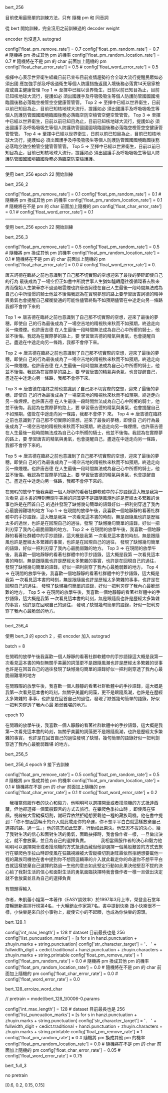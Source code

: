 bert_256

目前使用最簡單的訓練方法，只有 隨機 pm 和 同音詞

從 bert 開始訓練，完全沒用之前訓練過的 decoder weight

encoder 也沒進入 autograd

config['float_pm_remove_rate'] = 0.7
config['float_pm_random_rate'] = 0.7 # 隨機將 pm 換成其他 pm 的機率
config['float_pm_random_location_rate'] = 0.7 # 隨機將在不是 pm 的 char 前面加上隨機的 pm
config['float_char_error_rate'] = 0.5 # 
config['float_word_error_rate'] = 0.5

指揮中心表示世界衛生組織日前已宣布目前疫情趨勢符合全球大流行提醒民眾如必須出國 
應加強手部及呼吸道衛生等個人防護措施返國入境後務必落實14天居家檢疫或自主健康管理
Top 1 => 至揮中已經以世界衛生，日前以前已知目為止，目前已知核地球大流行，提護如必
須出國護手及呼吸吸吸生等個人防護防管國國國境臨國後務必落臨空檢管空空健康管管管。
Top 2 => 至揮中已經以世界衛生，日前以前已知目為止，目前已知核地球大流行，提護如必
須出國護手及呼吸吸吸生等個人防護防管國國國境臨國後務必落臨空防空檢管空健空管管管。
Top 3 => 至揮中已經以世界衛生，日前以前已知目為止，目前已知核地球大流行，提護如必
須出國護手及呼吸吸吸生等個人防護防管國國國境臨國後務必落臨空檢管空空健康管管管管。
Top 4 => 至揮中已經以世界衛生，日前以前已知目為止，目前已知核地球大流行，提護如必
須出國護手及呼吸吸吸生等個人防護防管國國國境臨國後務必落臨空防空檢管空健管管管管。
Top 5 => 至揮中已經以世界衛生，日前以前已知目為止，目前已知核地球大流行，提護如必
須出國護手及呼吸吸吸生等個人防護防管國國國境臨國後務必落臨空防空檢護護。


----

使用 bert_256 epoch 22 開始訓練

bert_256_2


config['float_pm_remove_rate'] = 0.1
config['float_pm_random_rate'] = 0.1 # 隨機將 pm 換成其他 pm 的機率
config['float_pm_random_location_rate'] = 0.1 # 隨機將在不是 pm 的 char 前面加上隨機的 pm
config['float_char_error_rate'] = 0.1 # 
config['float_word_error_rate'] = 0.1


------


使用 bert_256 epoch 22 開始訓練

bert_256_3

config['float_pm_remove_rate'] = 0.5
config['float_pm_random_rate'] = 0.5 # 隨機將 pm 換成其他 pm 的機率
config['float_pm_random_location_rate'] = 0.1 # 隨機將在不是 pm 的 char 前面加上隨機的 pm
config['float_char_error_rate'] = 0.0 # 
config['float_word_error_rate'] = 0.


唐吉訶德在臨終之前也意識到了自己那不切實際的空想迎來了最後的夢碎即使自己的行為 最後成為了一場空但正如書中所說世事人生猶如驢轉磨往復循環春去秋來周而復始人生繁華亦不過過眼雲煙也許唐吉訶德在自己人生最後一段時間無法成為自己心中所憧憬的騎士他並不後悔我認為在實現夢想的路上要學習唐吉訶德的精神與勇氣也會提醒自己權衡變通的可能性儘管終點不如預期儘管在中途走向另一條路我都不會停下來的

Top 1 => 唐吉德在臨終之前也意識到了自己那不切實際的空想，迎來了最後的夢穗，即使自
己的行為最後成為了一場空吉地的精視秋來秋而不如預期，終途走向另一條煙煙。也許唐吉德
在人生最後一段時間無法成為自己心中所嚮的騎士，他並不後悔。我認為在實際夢的路上，要
學習唐吉德的精氣與勇氣，也會提醒自己，盡途在中途走向另一條路，我都不會停下來。

Top 2 => 唐吉德在臨終之前也意識到了自己那不切實際的空想，迎來了最後的夢穗，即使自
己的行為最後成為了一場空吉地的精視秋來秋而不如預期，終途走向另一條煙煙。也許唐吉德
在人生最後一段時間無法成為自己心中所嚮的騎士，他並不後悔。我認為在實際夢的路上，要
學習唐吉的精氣與勇氣，也會提醒自己，盡途在中途走向另一條路，我都不會停下來。

Top 3 => 唐吉德在臨終之前也意識到了自己那不切實際的空想，迎來了最後的夢穗，即使自
己的行為最後成為了一場空吉地的精視秋來秋而不如預期，終途走向另一條煙煙。也許唐吉德
在人生最後一段時間無法成為自己心中所嚮的騎士，他並不後悔。我認為在實際夢的路上，要
學習唐吉德的精氣與勇氣，也會提醒自己不如預期，儘管在中途走向另一條路，我都不會停下
來。
Top 4 => 唐吉德在臨終之前也意識到了自己那不切實際的空想，迎來了最後的夢穗，即使自
己的行為最後成為了一場空吉地的精視秋來秋而不如預期，終途走向另一條煙煙。也許唐吉德
在人生最後一段時間無法成為自己心中所嚮的騎士，他並不後悔。我認為在實際夢的路上，要
學習唐吉的精氣與勇氣，也會提醒自己，盡途在中途走向另一條路，我都不會停下來的。

Top 5 => 唐吉德在臨終之前也意識到了自己那不切實際的空想，迎來了最後的夢穗，即使自
己的行為最後成為了一場空吉地的精視秋來秋而不如預期，終途走向另一條煙煙。也許唐吉德
在人生最後一段時間無法成為自己心中所嚮的騎士，他並不後悔。我認為在實際夢的路上，要
學習唐吉德的精氣與勇氣，也會提醒自己，盡途在中途走向另一條路，我都不會停下來的。



在閒暇的放學午後我喜歡一個人靜靜的看著社群軟體中的手抄語錄這大概是我第一次看見 
這本書的時刻無關乎美麗的詞藻更不是跟隨風潮也許是歷經太多繁雜的世事也許是在回首自己
的過往發現了缺憾幾句簡單的語錄好似一把利劍穿透了我內心最脆弱難堪的地方
Top 1 => 在現間的放學午後，我喜歡一個地靜靜的看著社群體中的手抄語錄，這大概是我第
一次看見這本書的時刻，無是跟隨風也許是歷經太多的過世，也許是在回現自己的過往，發現
了缺憾幾句簡單的語錄，好似一把利刃穿了我內心最脆弱難的地方。
Top 2 => 在現間的放學午後，我喜歡一個地靜靜的看著社群體中的手抄語錄，這大概是我第
一次看見這本書的時刻，無是跟隨風也許是歷經太多繁雜的事實，也許是在回現自己的過往，
發現了缺憾幾句簡單的語錄，好似一把利刃穿了我內心最脆弱難的地方。
Top 3 => 在現間的放學午後，我喜歡一個地靜靜的看著社群體中的手抄語錄，這大概是我第
一次看見這本書的時刻，無是跟隨風也許是歷經太多繁雜的事實，也許是在回現自己的過往，
發現了缺憾幾句簡單的語錄，好似一把利劍穿了我內心最脆弱難的地方。
Top 4 => 在現間的放學午後，我喜歡一個地靜靜的看著社群體中的手抄語錄，這大概是我第
一次看見這本書的時刻，無是跟隨風也許是歷經太多繁雜的事事，也許是在回現自己的過往，
發現了缺憾幾句簡單的語錄，好似一把利刃穿了我內心最脆弱難的地方。
Top 5 => 在現間的放學午後，我喜歡一個地靜靜的看著社群體中的手抄語錄，這大概是我第
一次看見這本書的時刻，無是跟隨風也許是歷經太多繁雜的事實，也許是在回現自己的過往，
發現了缺憾幾句簡單的語錄，好似一把利刃穿了我內心最脆弱的地方。

-----



bert_256_4 

使用 bert_3 的 epoch 2 ，把 encoder 加入 autograd

batch = 8


在閒暇的放學午後我喜歡一個人靜靜的看著社群軟體中的手抄語錄這大概是我第一次看見這本書的時刻無關乎美麗的詞藻更不是跟隨風潮也許是歷經太多繁雜的世事也許是在回首自己的過往發現了缺憾幾句簡單的語錄好似一把利劍穿透了我內心最脆弱難堪的地方


 在閒暇暇的放學午後，我喜歡一個人靜靜的看著社群軟體中的手抄語錄，這大概是
我第一次看見這本書的時刻，無關乎美麗的詞藻，更不是跟隨風潮，也許是在歷經太多繁雜的
事事，也許是在回首自己的過往，發現了缺憾幾句簡單的語錄，好似一把利刃穿透了我內心最
脆弱難堪的地方。

epoch 10

在閒暇的放學午後，我喜歡一個人靜靜的看著社群軟體中的手抄語錄，這大概是我
第一次看見這本書的時刻，無關乎美麗的詞藻更不是跟隨風潮，也許是歷經太多繁雜的事實，
也許是在回首自己的過往發現了缺憾，幾句簡單的語錄好似一把利劍穿透了我內心最脆弱難堪
的地方。



bert_256_5

bert_256_4 epoch 9 接下去訓練

config['float_pm_remove_rate'] = 0.5
config['float_pm_random_rate'] = 0.5 # 隨機將 pm 換成其他 pm 的機率
config['float_pm_random_location_rate'] = 0.1 # 隨機將在不是 pm 的 char 前面加上隨機的 pm
config['float_char_error_rate'] = 0.1 # 
config['float_word_error_rate'] = 0.2





　我相當佩服作者的決心和毅力，他明明可以選擇開車或者搭飛機的方式抵達西藏，但他卻選擇一個萬般艱苦的方式去旅行。在攀爬色季拉山時 ，即使風在狂飆，視線被大雪縱橫切割，謝旺霖依然拒絕想要載他一程的藏族司機。他在書中提到：「你不想因這輛車的介入就此載走你的命運，你不想平平白白就這樣放棄自己選擇的路，過一生。」他的意志如此堅定，行動如此果決。他堅忍不拔的決心，給了我對生活的信心和面對生活的勇氣，面臨抉擇時，我會像作者一樣，一旦做出決定，就不會放棄，並且為自己的選擇負責。
　
　
我相當佩服作者的決心和毅力他明明可以選擇開車或者搭飛機的方式抵達西藏但他卻選擇一個萬般艱苦的方式去旅行在攀爬色季拉山時即使風在狂飆視線被大雪縱橫切割謝旺霖依然拒絕想要載他一程的藏族司機他在書中提到你不想因這輛車的介入就此載走你的命運你不想平平白白就這樣放棄自己選擇的路過一生他的意志如此堅定行動如此果決他堅忍不拔的決心給了我對生活的信心和面對生活的勇氣面臨抉擇時我會像作者一樣一旦做出決定就不會放棄並且為自己的選擇負責




有問題得輸入


作者，朱凱蕾小姐第一本著作〈EASY談效率〉於1997年3月上市，榮登金石堂年度暢銷新書排行榜第4名，十大暢銷女作家第7名。書中提到快樂
跟小快樂很不一樣，小快樂是來自於小事物上，縱使它小的不起眼，也成為你快樂的源頭。





bert_128_1

config['int_max_length'] = 128 # dataset 目前最長也是 256
config['list_puncuation_marks'] = [s for s in hanzi.punctuation + zhuyin.marks + string.punctuation]
config['str_character_target'] = '． ' + fullwidth_digit + cedict.traditional + hanzi.punctuation + zhuyin.characters + zhuyin.marks + string.printable
config['float_pm_remove_rate'] = 1
config['float_pm_random_rate'] = 0.0 # 隨機將 pm 換成其他 pm 的機率
config['float_pm_random_location_rate'] = 0.0 # 隨機將在不是 pm 的 char 前面加上隨機的 pm
config['float_char_error_rate'] = 0.0 # 
config['float_word_error_rate'] = 0.0


bert_128_erroize_word_char

// pretrain = model/bert_128_1/0006-0.params

config['int_max_length'] = 128 # dataset 目前最長也是 256
config['list_puncuation_marks'] = [s for s in hanzi.punctuation + zhuyin.marks + string.punctuation]
config['str_character_target'] = '． ' + fullwidth_digit + cedict.traditional + hanzi.punctuation + zhuyin.characters + zhuyin.marks + string.printable
config['float_pm_remove_rate'] = 1
config['float_pm_random_rate'] = 0 # 隨機將 pm 換成其他 pm 的機率
config['float_pm_random_location_rate'] = 0.0 # 隨機將在不是 pm 的 char 前面加上隨機的 pm
config['float_char_error_rate'] = 0.05 # 
config['float_word_error_rate'] = 0.75



bert_full_3

no pretrain

[0.6, 0.2, 0.15, 0.15]
